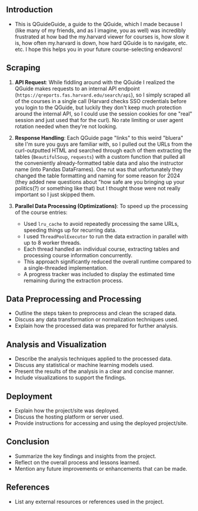 ## Introduction
- This is QGuideGuide, a guide to the QGuide, which I made because I (like many of my friends, and as I imagine, you as well) was incredibly frustrated at how bad the my.harvard viewer for courses is, how slow it is, how often my.harvard is down, how hard QGuide is to navigate, etc. etc. I hope this helps you in your future course-selecting endeavors!

## Scraping
1. **API Request**: While fiddling around with the QGuide I realized the QGuide makes requests to an internal API endpoint (`https://qreports.fas.harvard.edu/search/api`), so I simply scraped all of the courses in a single call (Harvard checks SSO credentials before you login to the QGuide, but luckily they don't keep much protection around the internal API, so I could use the session cookies for one "real" session and just used that for the curl). No rate limiting or user agent rotation needed when they're not looking.

2. **Response Handling**: Each QGuide page "links" to this weird "bluera" site I'm sure you guys are familiar with, so I pulled out the URLs from the curl-outputted HTML and searched through each of them extracting the tables (`BeautifulSoup`, `requests`) with a custom function that pulled all the conveniently already-formatted table data and also the instructor name (into Pandas DataFrames). One rut was that unfortunately they changed the table formatting and naming for some reason for 2024 (they added new questions about "how safe are you bringing up your politics(?) or something like that) but I thought those were not really important so I just skipped them.

3. **Parallel Data Processing (Optimizations)**: To speed up the processing of the course entries:
   - Used `lru_cache` to avoid repeatedly processing the same URLs, speeding things up for recurring data.
   - I used `ThreadPoolExecutor` to run the data extraction in parallel with up to 8 worker threads.
   - Each thread handled an individual course, extracting tables and processing course information concurrently.
   - This approach significantly reduced the overall runtime compared to a single-threaded implementation.
   - A progress tracker was included to display the estimated time remaining during the extraction process.

## Data Preprocessing and Processing
- Outline the steps taken to preprocess and clean the scraped data.
- Discuss any data transformation or normalization techniques used.
- Explain how the processed data was prepared for further analysis.

## Analysis and Visualization
- Describe the analysis techniques applied to the processed data.
- Discuss any statistical or machine learning models used.
- Present the results of the analysis in a clear and concise manner.
- Include visualizations to support the findings.

## Deployment
- Explain how the project/site was deployed.
- Discuss the hosting platform or server used.
- Provide instructions for accessing and using the deployed project/site.

## Conclusion
- Summarize the key findings and insights from the project.
- Reflect on the overall process and lessons learned.
- Mention any future improvements or enhancements that can be made.

## References
- List any external resources or references used in the project.
